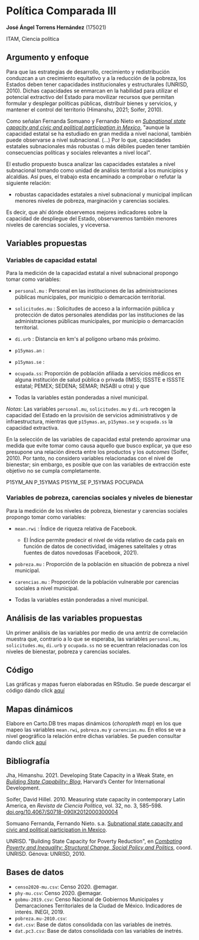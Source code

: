 # Política Comparada III

**José Ángel Torrens Hernández** (175021)

ITAM, Ciencia política

## Argumento y enfoque

Para que las estrategias de desarrollo, crecimiento y redistribución conduzcan a un crecimiento equitativo y a la reducción de la pobreza, los Estados deben tener  capacidades institucionales y estructurales (UNRISD, 2010). Dichas capacidades se enmarcan en la habilidad para utilizar el potencial extractivo del Estado para movilizar recursos que permitan formular y desplegar políticas públicas, distribuir bienes y servicios, y mantener el control  del territorio (Himanshu, 2021; Soifer, 2010). 

Como señalan Fernanda Somuano y Fernando Nieto en *[Subnational state capacity and civic and political participation in Mexico](https://www.ippapublicpolicy.org/file/paper/594d7107abda2.pdf)*, "aunque la capacidad estatal se ha estudiado en gran medida a nivel nacional, también puede observarse a nivel subnacional. (…) Por lo que,  capacidades estatales subnacionales más robustas o más débiles pueden tener también consecuencias políticas y sociales relevantes a nivel local".

El estudio propuesto busca analizar las capacidades estatales a nivel subnacional tomando  como unidad de análisis territorial a los municipios y alcaldías. Así pues, el trabajo esta encaminado a comprobar o refutar la siguiente relación:

* robustas capacidades estatales a nivel subnacional y municipal implican menores niveles de pobreza, marginación y carencias sociales.

Es decir, que ahí dónde observemos mejores indicadores sobre la capacidad de despliegue del Estado, observaremos también menores niveles de carencias sociales, y viceversa. 

## Variables propuestas

### Variables de capacidad estatal
Para la medición de la capacidad estatal a nivel subnacional propongo tomar como variables:

* ``personal.mu`` : Personal en las instituciones de las administraciones públicas municipales, por municipio o demarcación territorial.
* ``solicitudes.mu`` : Solicitudes de acceso a la información pública y protección de datos personales atendidas por las instituciones de las administraciones públicas municipales, por municipio o demarcación territorial.
* ``di.urb`` : Distancia en km's al polígono urbano más próximo.
* ``p15ymas.an`` : 
* ``p15ymas.se`` : 
* ``ocupada.ss``: Proporción de población afiliada a servicios médicos en alguna institución de salud pública o privada (IMSS; ISSSTE e ISSSTE estatal; PEMEX; SEDENA; SEMAR; INSABI u otra) y que 

* Todas la variables están ponderadas a nivel municipal.

*Notas*: Las variables ``personal.mu``, ``solicitudes.mu`` y ``di.urb`` recogen la capacidad del Estado en la provisión de servicios administrativos y de infraestructura, mientras que ``p15ymas.an``, ``p15ymas.se`` y ``ocupada.ss`` la capacidad extractiva.

En la selección de las variables de capacidad estal pretendo aproximar una medida que evite tomar como causa aquello  que busco explicar, ya que eso presupone una relación directa entre los productos y los *outcomes* (Soifer, 2010). Por tanto, no considero  variables relacionadas con el nivel de bienestar; sin embargo, es posible que con las variables de extracción este objetivo no se cumpla completamente.

P15YM_AN
P_15YMAS
P15YM_SE
P_15YMAS
POCUPADA

### Variables de pobreza, carencias sociales y niveles de bienestar
Para la medición de los niveles de pobreza, bienestar y carencias sociales propongo tomar como variables:

* ``mean.rwi`` : Índice de riqueza relativa de Facebook.
    - El Índice permite predecir el nivel de vida relativo de cada país en función de datos de conectividad, imágenes satelitales y otras fuentes de datos novedosas (Facebook, 2021).
* ``pobreza.mu`` : Proporción de la población en situación de pobreza a nivel municipal.
* ``carencias.mu`` : Proporción de la población vulnerable por carencias sociales a nivel municipal.

* Todas la variables están ponderadas a nivel municipal.

## Análisis de las variables propuestas
Un primer análisis de las variables por medio de una amtriz de correlación muestra que, contrario a lo que se esperaba, las variables ``personal.mu``, ``solicitudes.mu``, ``di.urb`` y ``ocupada.ss`` no se ecuentran relacionadas con los niveles de bienestar, pobreza y carencias sociales.

## Código
Las gráficas y mapas fueron elaboradas en RStudio. 
Se puede descargar el código dándo click [aquí]()

## Mapas dinámicos
Elabore en Carto.DB tres mapas dinámicos (*choropleth map*) en los que mapeo las variables ``mean.rwi``, ``pobreza.mu`` y ``carencias.mu``. En ellos se ve a nivel geográfico la relación entre dichas variables. Se pueden consultar dando click [aquí](https://torrens.carto.com/builder/bd969ec4-292a-426f-99ff-22c2379f0f79/embed)

## Bibliografía

Jha, Himanshu. 2021. Developing State Capacity in a Weak State, en *[Building State Capability: Blog](https://buildingstatecapability.com/2021/08/22/developing-state-capacity-in-a-weak-state/)*, Harvard’s Center for International Development.

Soifer, David Hillel. 2010. Measuring state capacity in contemporary Latin America, en *Revista de Ciencia Política*, vol. 32, no. 3, 585–598. [doi.org/10.4067/S0718-090X2012000300004](http://dx.doi.org/10.4067/S0718-090X2012000300004 )

Somuano Fernanda, Fernando Nieto. s.a. [Subnational state capacity and civic and political participation in Mexico](https://www.ippapublicpolicy.org/file/paper/594d7107abda2.pdf).

UNRISD. "Building State Capacity for Poverty Reduction", en *[Combating Poverty and Inequality: Structural Change, Social Policy and Politics](https://www.unrisd.org/80256B3C005BCCF9/(httpPublications)/BBA20D83E347DBAFC125778200440AA7?OpenDocument&panel=additional)*, coord. UNRISD. Génova: UNRISD, 2010.

## Bases de datos
* ``censo2020-mu.csv``: Censo 2020. @emagar.
* ``phy-mu.csv``: Censo 2020. @emagar.
* ``gobmu-2019.csv``: Censo Nacional de Gobiernos Municipales y Demarcaciones Territoriales de la Ciudad de México. Indicadores de interés. INEGI, 2019.
* ``pobreza.mu-2010.csv``: 
* ``dat.csv``: Base de datos consolidada con las variables de inetrés.
* ``dat.pc3.csv``: Base de datos consolidada con las variables de inetrés.
